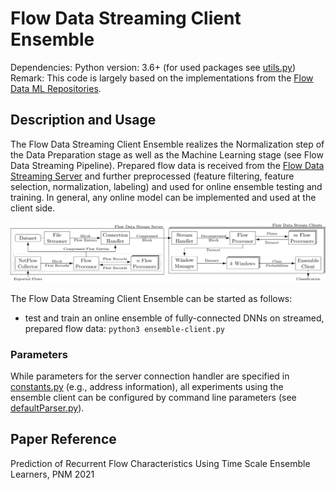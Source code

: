 # Flow Data Streaming Client Ensemble
Dependencies: Python version: 3.6+ (for used packages see [utils.py](utils.py))
Remark: This code is largely based on the implementations from the [Flow Data ML Repositories](https://gitlab.cs.hs-fulda.de/flow-data-ml).

## Description and Usage

The Flow Data Streaming Client Ensemble realizes the Normalization step of the Data Preparation stage as well as the Machine Learning stage (see Flow Data Streaming Pipeline).
Prepared flow data is received from the [Flow Data Streaming Server](https://gitlab.cs.hs-fulda.de/flow-data-ml/cnsm2019/flow-data-streaming-server) and further preprocessed (feature filtering, feature selection, normalization, labeling) and used for online ensemble testing and training.
In general, any online model can be implemented and used at the client side.

![Flow Data Stream Pipeline](./images/flow_data_stream_pipeline.png)

The Flow Data Streaming Client Ensemble can be started as follows:
* test and train an online ensemble of fully-connected DNNs on streamed, prepared flow data: `python3 ensemble-client.py`

### Parameters

While parameters for the server connection handler are specified in [constants.py](constants.py) (e.g., address information), all experiments using the ensemble client can be configured by command line parameters (see [defaultParser.py](defaultParser.py)).

## Paper Reference
Prediction of Recurrent Flow Characteristics Using Time Scale Ensemble Learners, PNM 2021
